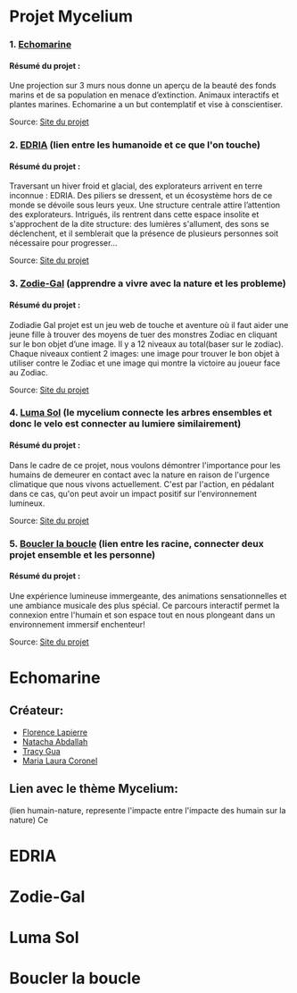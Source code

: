 # Projet Mycelium

### 1. [Echomarine](#Echomarine)

#### Résumé du projet : 

Une projection sur 3 murs nous donne un aperçu de la beauté des fonds marins et de sa population en menace d’extinction. Animaux interactifs et plantes marines. Echomarine a un but contemplatif et vise à conscientiser.

Source: [Site du projet](https://tim-montmorency.com/2023/projets/Echomarine/docs/web/index.html)

### 2. [EDRIA](#EDRIA) (lien entre les humanoide et ce que l'on touche)

#### Résumé du projet :

Traversant un hiver froid et glacial, des explorateurs arrivent en terre inconnue : EDRIA. Des piliers se dressent, et un écosystème hors de ce monde se dévoile sous leurs yeux. Une structure centrale attire l’attention des explorateurs. Intrigués, ils rentrent dans cette espace insolite et s'approchent de la dite structure: des lumières s'allument, des sons se déclenchent, et il semblerait que la présence de plusieurs personnes soit nécessaire pour progresser...

Source: [Site du projet](https://tim-montmorency.com/2023/projets/EDRIA/docs/web/index.html)
 
### 3. [Zodie-Gal](#Zodie-Gal) (apprendre a vivre avec la nature et les probleme)

#### Résumé du projet :

Zodiadie Gal projet est un jeu web de touche et aventure où il faut aider une jeune fille à trouver des moyens de tuer des monstres Zodiac en cliquant sur le bon objet d’une image. Il y a 12 niveaux au total(baser sur le zodiac). Chaque niveaux contient 2 images: une image pour trouver le bon objet à utiliser contre le Zodiac et une image qui montre la victoire au joueur face au Zodiac.

Source: [Site du projet](https://tim-montmorency.com/2023/projets/Zodie-Gal/docs/web/index.html)
 
### 4. [Luma Sol](#Luma-Sol) (le mycelium connecte les arbres ensembles et donc le velo est connecter au lumiere similairement)

#### Résumé du projet :

Dans le cadre de ce projet, nous voulons démontrer l'importance pour les humains de demeurer en contact avec la nature en raison de l'urgence climatique que nous vivons actuellement. C'est par l'action, en pédalant dans ce cas, qu'on peut avoir un impact positif sur l'environnement lumineux.

Source: [Site du projet](https://tim-montmorency.com/2023/projets/LumaSol/docs/web/index.html)
 
### 5. [Boucler la boucle](#Boucler-la-boucle) (lien entre les racine, connecter deux projet ensemble et les personne)

#### Résumé du projet :

Une expérience lumineuse immergeante, des animations sensationnelles et une ambiance musicale des plus spécial. Ce parcours interactif permet la connexion entre l'humain et son espace tout en nous plongeant dans un environnement immersif enchenteur!

Source: [Site du projet](https://tim-montmorency.com/2023/projets/Boucler-la-boucle/docs/web/index.html)

# Echomarine

## Créateur:

* [Florence Lapierre](https://tim-montmorency.com/2023/projets/Echomarine/docs/web/journal_1.html)
* [Natacha Abdallah](https://tim-montmorency.com/2023/projets/Echomarine/docs/web/journal_2.html)
* [Tracy Gua](https://tim-montmorency.com/2023/projets/Echomarine/docs/web/journal_3.html)
* [Maria Laura Coronel](https://tim-montmorency.com/2023/projets/Echomarine/docs/web/journal_4.html)

## Lien avec le thème Mycelium:

 (lien humain-nature, represente l'impacte entre l'impacte des humain sur la nature)
 Ce 

# EDRIA

# Zodie-Gal

# Luma Sol

# Boucler la boucle
